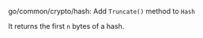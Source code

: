 go/common/crypto/hash: Add `Truncate()` method to `Hash`

It returns the first `n` bytes of a hash.
